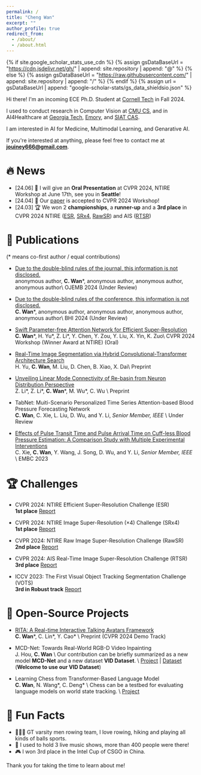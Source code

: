 ```yaml
---
permalink: /
title: "Cheng Wan"
excerpt: ""
author_profile: true
redirect_from: 
  - /about/
  - /about.html
---
```


{% if site.google_scholar_stats_use_cdn %}
{% assign gsDataBaseUrl = "https://cdn.jsdelivr.net/gh/" | append: site.repository | append: "@" %}
{% else %}
{% assign gsDataBaseUrl = "https://raw.githubusercontent.com/" | append: site.repository | append: "/" %}
{% endif %}
{% assign url = gsDataBaseUrl | append: "google-scholar-stats/gs_data_shieldsio.json" %}

<span class='anchor' id='about-me'></span>

Hi there! I'm an incoming ECE Ph.D. Student at [Cornell Tech](https://tech.cornell.edu/) in Fall 2024.

I used to conduct research in Computer Vision at [CMU CS](), and in AI4Healthcare at [Georgia Tech](), [Emory](), and [SIAT CAS]().

I am interested in AI for Medicine, Multimodal Learning, and Genarative AI.

If you're interested at anything, please feel free to contact me at **jouiney666@gmail.com**.

# 🔥 News
- \[24.06\] 🎉 I will give an **Oral Presentation** at CVPR 2024, NTIRE Workshop at June 17th, see you in **Seattle**!
- \[24.04\] 🎉 Our [paper](https://openaccess.thecvf.com/content/CVPR2024W/NTIRE/html/Wan_Swift_Parameter-free_Attention_Network_for_Efficient_Super-Resolution_CVPRW_2024_paper.html) is accepted to CVPR 2024 Workshop!
- \[24.03\] 🏆 We won 2 **championships**, a **runner-up** and a **3rd place**  in CVPR 2024 NTIRE ([ESR](https://openaccess.thecvf.com/content/CVPR2024W/NTIRE/html/Ren_The_Ninth_NTIRE_2024_Efficient_Super-Resolution_Challenge_Report_CVPRW_2024_paper.html), [SRx4](https://openaccess.thecvf.com/content/CVPR2024W/NTIRE/html/Chen_NTIRE_2024_Challenge_on_Image_Super-Resolution_x4_Methods_and_Results_CVPRW_2024_paper.html), [RawSR](https://openaccess.thecvf.com/content/CVPR2024W/NTIRE/html/Conde_Deep_RAW_Image_Super-Resolution._A_NTIRE_2024_Challenge_Survey_CVPRW_2024_paper.html)) and AIS ([RTSR](https://openaccess.thecvf.com/content/CVPR2024W/AI4Streaming/html/Conde_Real-Time_4K_Super-Resolution_of_Compressed_AVIF_Images._AIS_2024_Challenge_CVPRW_2024_paper.html))
  

# 📝 Publications
(\* means co-first author / equal contributions)

- [Due to the double-blind rules of the journal, this information is not disclosed.](https://jornywan.github.io/) \
anonymous author, **C. Wan**\*, anonymous author, anonymous author, anonymous author\\
OJEMB 2024 (Under Review) 

- [Due to the double-blind rules of the conference, this information is not disclosed.](https://jornywan.github.io/) \
**C. Wan**\*, anonymous author, anonymous author, anonymous author, anonymous author\\
BHI 2024 (Under Review) 

- [Swift Parameter-free Attention Network for Efficient Super-Resolution](https://openaccess.thecvf.com/content/CVPR2024W/NTIRE/html/Wan_Swift_Parameter-free_Attention_Network_for_Efficient_Super-Resolution_CVPRW_2024_paper.html) \
**C. Wan**\*, H. Yu\*, Z. Li\*, Y. Chen, Y. Zou, Y. Liu, X. Yin, K. Zuo\\
CVPR 2024 Workshop (Winner Award at NTIRE) (Oral) 

- [Real-Time Image Segmentation via Hybrid Convolutional-Transformer Architecture Search](https://arxiv.org/abs/2403.10413) \
H. Yu, **C. Wan**, M. Liu, D. Chen, B. Xiao, X. Dai\\
Preprint 

- [Unveiling Linear Mode Connectivity of Re-basin from Neuron Distribution Perspective](https://openreview.net/pdf?id=RzOm9oOSzm) \
Z. Li\*, Z. Li\*, **C. Wan**\*, M. Wu\*, C. Wu \\
Preprint 

- TabNet: Muiti-Scenario Personalized Time Series Attention-based Blood Pressure Forecasting Network \
**C. Wan**, C. Xie, L. Liu, D. Wu, and Y. Li, _Senior Member, IEEE_ \\
Under Review

- [Effects of Pulse Transit Time and Pulse Arrival Time on Cuff-less Blood Pressure Estimation: A Comparison Study with Multiple Experimental Interventions](https://arinex.com.au/EMBC/pdf/full-paper_1245.pdf) \
C. Xie, **C. Wan**, Y. Wang, J. Song, D. Wu, and Y. Li, _Senior Member, IEEE_ \\
EMBC 2023 

# 🏆 Challenges
- CVPR 2024: NTIRE Efficient Super-Resolution Challenge (ESR) \
**1st place** [Report](https://openaccess.thecvf.com/content/CVPR2024W/NTIRE/html/Ren_The_Ninth_NTIRE_2024_Efficient_Super-Resolution_Challenge_Report_CVPRW_2024_paper.html)

- CVPR 2024: NTIRE Image Super-Resolution (×4) Challenge (SRx4) \
**1st place** [Report](https://openaccess.thecvf.com/content/CVPR2024W/NTIRE/html/Chen_NTIRE_2024_Challenge_on_Image_Super-Resolution_x4_Methods_and_Results_CVPRW_2024_paper.html)

- CVPR 2024: NTIRE Raw Image Super-Resolution Challenge (RawSR) \
**2nd place** [Report](https://openaccess.thecvf.com/content/CVPR2024W/NTIRE/html/Conde_Deep_RAW_Image_Super-Resolution._A_NTIRE_2024_Challenge_Survey_CVPRW_2024_paper.html)

- CVPR 2024: AIS Real-Time Image Super-Resolution Challenge (RTSR) \
**3rd place** [Report](https://openaccess.thecvf.com/content/CVPR2024W/AI4Streaming/html/Conde_Real-Time_4K_Super-Resolution_of_Compressed_AVIF_Images._AIS_2024_Challenge_CVPRW_2024_paper.html)

- ICCV 2023: The First Visual Object Tracking Segmentation Challenge (VOTS) \
**3rd in Robust track** [Report](https://openaccess.thecvf.com/content/ICCV2023W/VOTS/papers/Kristan_The_First_Visual_Object_Tracking_Segmentation_VOTS2023_Challenge_Results_ICCVW_2023_paper.pdf)

# 📝 Open-Source Projects
- [RITA: A Real-time Interactive Talking Avatars Framework](https://arxiv.org/abs/2406.13093) \
**C. Wan**\*, C. Lin\*, Y. Cao\* \\
Preprint (CVPR 2024 Demo Track)

- MCD-Net: Towards Real-World RGB-D Video Inpainting \
J. Hou, **C. Wan** \\
Our contribution can be briefly summarized as a new model **MCD-Net** and a new dataset **VID Dataset**. \\
[Project](https://github.com/JCATCV/MCD-Net) | [Dataset](https://pan.baidu.com/s/1q9ys6ITxQgtfgYltQbdyvA?pwd=lor3) (**Welcome to use our VID Dataset**)

- Learning Chess from Transformer-Based Language Model \
**C. Wan**, N. Wang\*, C. Deng\* \\
Chess can be a testbed for evaluating language models on world state tracking. \\
[Project](https://github.com/JornyWan/learning-chess-blindfolded)


# 💬 Fun Facts
- 🚣🏼‍♂️ GT varsity men rowing team, I love rowing, hiking and playing all kinds of balls sports.
- 🎤 I used to hold 3 live music shows, more than 400 people were there!
- 🎮 I won 3rd place in the Intel Cup of CSGO in China.

Thank you for taking the time to learn about me!





